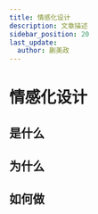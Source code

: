```yaml
---
title: 情感化设计
description: 文章描述
sidebar_position: 20
last_update:
  author: 蒯美政
---
```


# 情感化设计

## 是什么

## 为什么

## 如何做